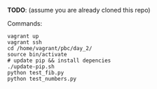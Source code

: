 **TODO**: (assume you are already cloned this repo)

Commands:
```
vagrant up
vagrant ssh
cd /home/vagrant/pbc/day_2/
source bin/activate
# update pip && install depencies
./update-pip.sh
python test_fib.py
python test_numbers.py
```
